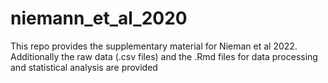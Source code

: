 # niemann_et_al_2020

This repo provides the supplementary material for Nieman et al 2022. 
Additionally the raw data (.csv files) and the .Rmd files for data processing and statistical analysis are provided
